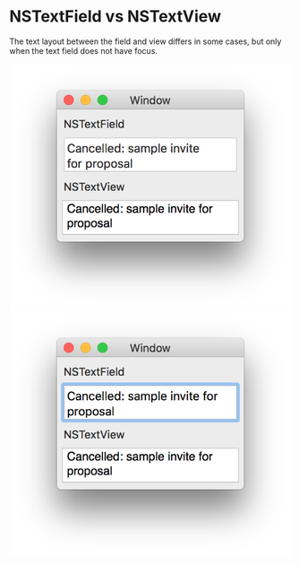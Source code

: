 # NSTextField vs NSTextView

The text layout between the field and view differs in some cases, but only when the text field does not have focus.

![different-text-layout.png](different-text-layout.png)
![same-with-focus.png](same-with-focus.png)
